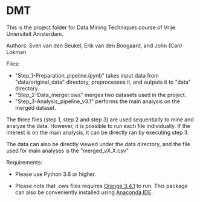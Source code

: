 # DMT
This is the project folder for Data Mining Techniques course of Vrije Uniersiteit Amsterdam.

Authors: Sven van den Beukel, Erik van den Boogaard, and John (Can) Lokman

Files:
- "Step_1-Preparation_pipeline.ipynb" takes input data from "data/original_data" directory, preprocesses it, and outputs it to "data" directory.
- "Step_2-Data_merger.ows" merges two datasets used in the project.
- "Step_3-Analysis_pipeline_v3.1" performs the main analysis on the merged dataset.

The three files (step 1, step 2 and step 3) are used sequentially to mine and analyze the data. However, it is possible to run each file individually. If the interest is on the main analysis, it can be directly ran by executing step 3.

The data can also be directly viewed under the data directory, and the file used for main analyses is the "merged_vX.X.csv"

Requirements:
- Please use Python 3.6 or higher.

- Please note that .ows files requires [Orange 3.4.1](https://orange.biolab.si/) to run. This package can also be conveniently installed using [Anaconda IDE](https://www.continuum.io/downloads).

